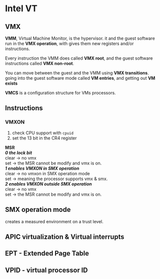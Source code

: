 
# Intel VT

## VMX

**VMM**, Virtual Machine Monitor, is the hypervisor. it and the guest software run in the **VMX operation**, with gives them new registers and/or instructions.

Every instruction the VMM does called **VMX root**, and the guest software instructions called **VMX non-root**.

You can move between the guest and the VMM using **VMX transitions**. going into the guest software mode called **VM entries**, and getting out **VM exists**

**VMCS** is a configuration structure for VMs processors.

## Instructions

### VMXON

1. check CPU support with `cpuid`
2. set the 13 bit in the CR4 register

**MSR**\
***0 the lock bit*** \
clear -> no vmx \
set -> the MSR cannot be modify and vmx is on. \
***1 enables VMXON in SMX operation*** \
clear -> no vmxon in SMX operation mode \
set -> meaning the processor supports vmx & smx. \
***2 enables VMXON outside SMX operation*** \
clear -> no vmx \
set -> the MSR cannot be modify and vmx is on. 

## SMX operation mode

creates a measured environment on a trust level.

## APIC virtualization & Virtual interrupts

## EPT - Extended Page Table

## VPID - virtual processor ID